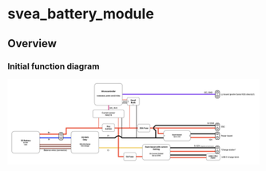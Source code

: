 # svea_battery_module

## Overview
### Initial function diagram
![bat-build-diagram](bat-build-diagram.jpg)
